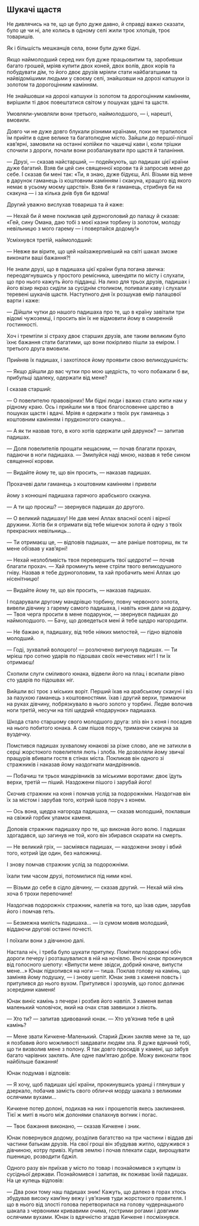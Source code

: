 ## Шукачі щастя

Не дивлячись на те, що це було дуже давно, й справді важко сказати, було це чи ні, але колись в одному селі жили троє хлопців, троє товаришів.

Як і більшість мешканців села, вони були дуже бідні.

Якщо наймолодший серед них був дуже працьовитим та, заробивши багато грошей, мріяв купити двох коней, двох волів, двох корів та побудувати дім, то його двоє друзів мріяли стати найбагатшими та найвідомішими людьми у своєму селі, знайшовши на дорозі капшуки із золотом та дорогоцінним камінням.

Не знайшовши на дорозі капшуки із золотом та дорогоцінним камінням, вирішили ті двоє повештатися світом у пошуках удачі та щастя.

Умовляли-умовляли вони третього, наймолодшого, — і, нарешті, вмовили.

Довго чи не дуже довго блукали різними країнами, поки не трапилося їм прийти в одне велике та багатолюдне місто.
Зайшли до першої-ліпшої кав’ярні, замовили на останні копійки по чашечці кави і, коли трішки спочили з дороги, почали вони розбалакувати про щастя й таланіння.

— Друзі, — сказав найстарший, — подейкують, що падишах цієї країни дуже багатий.
Взяв би цей син священної корови та й запросив мене до себе.
І сказав би мені так: «Ти, я знаю, дуже бідуєш, Алі.
Візьми від мене в дарунок гаманець із коштовним камінням і скакуна, кращого від якого немає в усьому моєму царстві».
Взяв би я гаманець, стрибнув би на скакуна — і за кілька днів був би вдома!

Другий уважно вислухав товариша та й каже:

— Нехай би й мене покликав цей дурноголовий до палацу й сказав: «Гей, сину Омана, даю тобі з моєї казни торбину із золотом, молоду невільницю з мого гарему — і повертайся додому!»

Усміхнувся третій, наймолодший:

— Невже ви вірите, що цей найзажерливіший на світі шакал зможе виконати ваші бажання?!

Не знали друзі, що в падишаха цієї країни була погана звичка: переодягнувшись у простого ремісника, швендяти по місту і слухати, що про нього кажуть його підданці.
На лихо для трьох друзів, падишах і його візир якраз сиділи за сусіднім столиком, попивали каву і слухали теревені шукачів щастя.
Наступного дня їх розшукав емір палацової варти і каже:

— Дійшли чутки до нашого падишаха про те, що в країну завітали три відомі чужоземці, і просить він їх не відмовити йому в смиренній гостинності.

Хоч і тремтіли зі страху двоє старших друзів, але таким великим було їхнє бажання стати багатими, що вони покірливо пішли за еміром.
І третього друга вмовили.

Прийняв їх падишах, і захотілося йому проявити свою великодушність:

— Якщо дійшли до вас чутки про мою щедрість, то чого побажали б ви, прибульці здалеку, одержати від мене?

І сказав старший:

— О повелителю правовірних!
Ми бідні люди і важко стало жити нам у рідному краю.
Ось і прийшли ми в твоє благословенне царство в пошуках щастя і вдачі.
Мріяв я одержати з твоїх рук гаманець з коштовним камінням і прудконогого скакуна...

— А як ти назвав того, в кого хотів одержати цей дарунок? — запитав падишах.

— Доля повелителів прощати нещасним, — почав благати прохач, падаючи в ноги падишаха. — Змилуйся наді мною, назвав я тебе сином священної корови.

— Видайте йому те, що він просить, — наказав падишах.

Прохачеві дали гаманець з коштовним камінням і привели

йому з конюшні падишаха гарячого арабського скакуна.

— А ти що просиш? — звернувся падишах до другого.

— О великий падишаху!
Не дав мені Аллах власної оселі і вірної дружини.
Хотів би я отримати від тебе мішечок золота й одну з твоїх прекрасних невільниць...

— Ти отримаєш це, — відповів падишах, — але раніше повториш, як ти мене обізвав у кав’ярні!

— Нехай незлобливість твоя перевершить твої щедроти! — почав благати прохач. — Хай проминуть мене стріли твого великодушного гніву.
Назвав я тебе дурноголовим, та хай пробачить мені Аллах цю нісенітницю!

— Видайте йому те, що він просить, — наказав падишах.

І подарували другому мандрівцю торбину, повну червоного золота, вивели дівчину з гарему самого падишаха, і навіть коня дали на додачу. — Твоя черга просити в мене подарунок, — звернувся падишах до наймолодшого. — Бачу, що доведеться мені й тебе щедро нагородити.

— Не бажаю я, падишаху, від тебе ніяких милостей, — гідно відповів молодший.

— Годі, зухвалий волоцюго! — розлючено вигукнув падишах. — Ти мрієш про сотню ударів по підошвах своїх нечестивих ніг!
І ти їх отримаєш!

Схопили слуги сміливого юнака, відвели його на плац і всипали рівно сто ударів по підошвах ніг.

Вийшли всі троє з міських воріт.
Перший їхав на арабському скакуні і віз за пазухою гаманець з коштовностями.
їхав і другий верхи, тримаючи на руках дівчину, побрязкувало в нього золото у торбині.
Ледве волочив ноги третій, несучи на тілі щедрий «подарунок» падишаха.

Шкода стало старшому свого молодшого друга: зліз він з коня і посадив на нього побитого юнака.
А сам пішов поруч, тримаючи скакуна за вуздечку.

Помстився падишах зухвалому юнакові за різке слово, але не затихли в серці жорстокого повелителя лють і злоба.
Не дозволяли йому звичаї пращурів вбивати гостя в стінах міста.
Покликав він одного зі стражників і наказав йому наздогнати мандрівників.

— Побачиш ти трьох мандрівників за міськими воротами: двоє їдуть верхи, третій — піший.
Наздожени пішого і зарубай його!

Скочив стражник на коня і помчав услід за подорожніми.
Наздогнав він їх за містом і зарубав того, котрий ішов поруч з конем.

— Ось вона, щедра нагорода падишаха, — сказав молодший, поклавши на свіжий горбик уламок каменя.

Доповів стражник падишаху про те, що виконав його волю.
І падишах здогадався, що загинув не той, кого він збирався скарати на смерть.

— Не великий гріх, — засміявся падишах, — наздожени знову і вбий того, котрий їде один, без наложниці.

І знову помчав стражник услід за подорожніми.

їхали тим часом друзі, потомилися під ними коні.

— Візьми до себе в сідло дівчину, — сказав другий. — Нехай мій кінь хоча б трохи перепочине!

Наздогнав подорожніх стражник, налетів на того, що їхав один, зарубав його і помчав геть.

— Безмежна милість падишаха... — із сумом мовив молодший, віддаючи другові останні почесті.

І поїхали вони з дівчиною далі.

Настала ніч, і треба було шукати притулку.
Помітили подорожні обіч дороги печеру і розташувалися в ній на ночівлю.
Вночі юнак прокинувся від голосного шепоту: «Випусти мене звідси, добрий юначе, випусти мене...» Юнак підхопився на ноги — тиша.
Поклав голову на камінь, що заміняв йому подушку, — і знову шепіт.
Юнак зняв з каменя повсть і притулився до нього вухом.
Притулився і зрозумів, що голос долинає зсередини каменя!

Юнак виніс камінь з печери і розбив його навпіл.
З каменя випав маленький чоловічок, який на очах став заввишки з лікоть.

— Хто ти? — запитав здивований юнак. — Хто ув’язнив тебе в цей камінь?

— Мене звати Кичкене-Маленький.
Старий Джин закляв мене за те, що я позбавив його можливості завдавати людям зла.
Я дуже вдячний тобі, що ти визволив мене з полону.
Я так довго просидів у камені, що забув багато чарівних заклять.
Але одне пам’ятаю добре.
Можу виконати твоє найбільше бажання!

Юнак подумав і відповів:

— Я хочу, щоб падишах цієї країни, прокинувшись уранці і глянувши у дзеркало, побачив замість свого обличчя морду шакала з великими ослячими вухами...

Кичкене потер долоні, подихав на них і прошепотів якесь заклинання.
Тієї ж миті в нього між долонями спалахнув вогник і погас.

— Твоє бажання виконано, — сказав Кичкене і зник.

Юнак повернувся додому, розділив багатство на три частини і віддав дві частини батькам друзів.
На свої гроші він збудував житло, одружився з дівчиною, котру привіз.
Купив землю і почав плекати сади, вирощувати пшеницю, розводити бджіл.

Одного разу він приїхав у місто по товар і познайомився з купцем із сусідньої держави.
Познайомився і запитав, як поживає їхній падишах.
На це купець відповів:

— Два роки тому наш падишах зник!
Кажуть, що далеко в горах хтось збудував високу кам’яну вежу і ув’язнив туди жорстокого правителя.
І що в нього від злості голова перетворилася на голову чудернацького шакала з червоними кривавими очима, гострими рогами і довгими ослячими вухами.
Юнак із вдячністю згадав Кичкене і посміхнувся.
